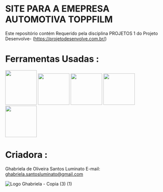 # SITE PARA A EMEPRESA AUTOMOTIVA TOPPFILM
Este repositório contém  Requerido pela disciplina PROJETOS 1 do Projeto Desenvolve- (https://projetodesenvolve.com.br/) 

# Ferramentas Usadas :
 <img src="https://cdn.jsdelivr.net/gh/devicons/devicon@latest/icons/python/python-original-wordmark.svg" height=110 width=100 /> <img src="https://cdn.jsdelivr.net/gh/devicons/devicon@latest/icons/streamlit/streamlit-plain-wordmark.svg" height=100 width=100 /> 
 <img src="https://cdn.jsdelivr.net/gh/devicons/devicon@latest/icons/pandas/pandas-original-wordmark.svg" height=100 width=100/>  <img src="https://cdn.jsdelivr.net/gh/devicons/devicon@latest/icons/plotly/plotly-original-wordmark.svg" height=100 width=100/> <img src="https://cdn.jsdelivr.net/gh/devicons/devicon@latest/icons/anaconda/anaconda-original-wordmark.svg" height=100 width=100/>  
# Criadora :

Ghabriela de Oliveira Santos Luminato
E-mail: ghabriela.santosluminato@gmail.com</a>

![Logo Ghabriela - Copia (3) (1)](https://github.com/Ghabriela-Luminato/Dashbaord-Tecnologia-Medica-/assets/153844509/7a911300-8937-4c88-9a44-ca5a31fd434d)
